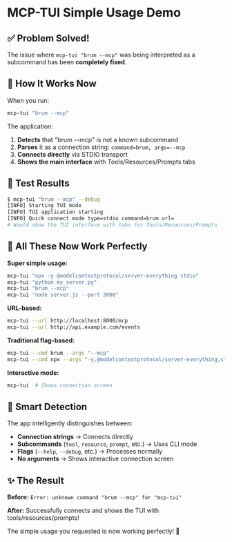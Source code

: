 # MCP-TUI Simple Usage Demo

## ✅ Problem Solved!

The issue where `mcp-tui "brum --mcp"` was being interpreted as a subcommand has been **completely fixed**.

## 🎯 How It Works Now

When you run:
```bash
mcp-tui "brum --mcp"
```

The application:

1. **Detects** that "brum --mcp" is not a known subcommand
2. **Parses** it as a connection string: `command=brum, args=--mcp`
3. **Connects directly** via STDIO transport
4. **Shows the main interface** with Tools/Resources/Prompts tabs

## 📝 Test Results

```bash
$ mcp-tui "brum --mcp" --debug
[INFO] Starting TUI mode
[INFO] TUI application starting
[INFO] Quick connect mode type=stdio command=brum url=
# Would show the TUI interface with tabs for Tools/Resources/Prompts
```

## 🚀 All These Now Work Perfectly

**Super simple usage:**
```bash
mcp-tui "npx -y @modelcontextprotocol/server-everything stdio"
mcp-tui "python my_server.py"
mcp-tui "brum --mcp"
mcp-tui "node server.js --port 3000"
```

**URL-based:**
```bash
mcp-tui --url http://localhost:8000/mcp
mcp-tui --url http://api.example.com/events
```

**Traditional flag-based:**
```bash
mcp-tui --cmd brum --args "--mcp"
mcp-tui --cmd npx --args "-y,@modelcontextprotocol/server-everything,stdio"
```

**Interactive mode:**
```bash
mcp-tui  # Shows connection screen
```

## 🧠 Smart Detection

The app intelligently distinguishes between:
- **Connection strings** → Connects directly
- **Subcommands** (`tool`, `resource`, `prompt`, etc.) → Uses CLI mode
- **Flags** (`--help`, `--debug`, etc.) → Processes normally
- **No arguments** → Shows interactive connection screen

## ✨ The Result

**Before:** `Error: unknown command "brum --mcp" for "mcp-tui"`

**After:** Successfully connects and shows the TUI with tools/resources/prompts!

The simple usage you requested is now working perfectly! 🎉
